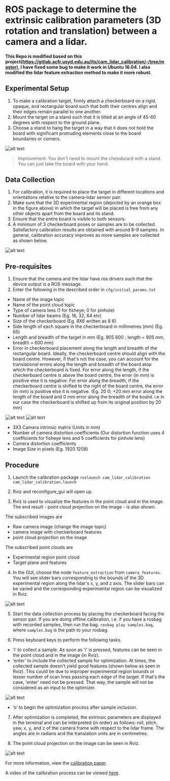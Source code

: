 # ROS package to determine the extrinsic calibration parameters (3D rotation and translation) between a camera and a lidar.

#### This Repo is modified based on this project(https://gitlab.acfr.usyd.edu.au/its/cam_lidar_calibration/-/tree/master), I have fixed some bug to make it work in Ubuntu 16.04. I also modified the lidar feature extraction method to make it more robust.

## Experimental Setup

1. To make a calibration target, firmly attach a checkerboard on a rigid, opaque, and rectangular board such that both their centres align and their edges remain parallel to one another.
2. Mount the target on a stand such that it is tilted at an angle of 45-60 degrees with respect to the ground plane. 
3. Choose a stand to hang the target in a way that it does not hold the board with significant protruding elements close to the board boundaries or corners.

![alt text](img/Experimental_area.png "Experimental Setup")

> Improvement: You don't need to mount the chessboard with a stand. You can just take the board with your hand.


## Data Collection

1. For calibration, it is required to place the target in different locations and orientations relative to the camera-lidar sensor pair.
2. Make sure that the 3D experimental region (depicted by an orange box in the figure above) 
in which the target will be placed is free from any other objects apart from the board and its stand. 
3. Ensure that the entire board is visible to both sensors. 
3. A minimum of 3 checkerboard poses or samples are to be collected. Satisfactory calibration results are obtained with around 8-9 samples. 
In general, calibration accuracy improves as more samples are collected as shown below.

![alt text](img/Checker.png "checkerboard poses")

## Pre-requisites 

1. Ensure that the camera and the lidar have ros drivers such that the device output is a ROS message. 
2. Enter the following in the described order in `cfg/initial_params.txt`
- Name of the image topic 
- Name of the point cloud topic 
- Type of camera lens (1 for fisheye; 0 for pinhole)
- Number of lidar beams (Eg. 16, 32, 64 etc)
- Size of the checkerboard (Eg. 8X6 written as 8 6)
- Side length of each square in the checkerboard in millimetres (mm) (Eg. 65)
- Length and breadth of the target in mm (Eg. 905 600 ; length = 905 mm, breadth = 600 mm)
- Error in checkerboard placement along the length and breadth of the rectangular board. 
Ideally, the checkerboard centre should align with the board centre. However, if that's not the case, you can account for the translational errors along the length 
and breadth of the board atop which the checkerboard is fixed. 
For error along the length, if the checkerboard centre is above the board centre, the error (in mm) is positive else it is negative.
For error along the breadth, if the checkerboard centre is shifted to the right of the board centre, the error (in mm) is positive else it is negative. 
(Eg. 20 0; +20 mm error along the length of the board and 0 mm error along the breadth of the board. i.e in our case the checkerboard is shifted up from its 
original position by 20 mm)

![alt text](img/positive_length.png "Experimental Setup")
![alt text](img/xpositive.png "Experimental Setup")

- 3X3 Camera intrinsic matrix (Units in mm)
- Number of camera distortion coefficients (Our distortion function uses 4 coefficients for fisheye lens and 5 coefficients for pinhole lens)
- Camera distortion coefficients
- Image Size in pixels (Eg. 1920 1208)

## Procedure 

1. Launch the calibration package
`roslaunch cam_lidar_calibration cam_lidar_calibration.launch`

2. Rviz and reconfigure_gui will open up.

3. Rviz is used to visualize the features in the point cloud and in the image. The end result - point cloud projection on the image - is also shown. 

The subscribed images are 
- Raw camera image (change the image topic)
- camera image with checkerboard features
- point cloud projection on the image

The subscribed point clouds are 
- Experimental region point cloud
- Target plane and features

4. In the GUI, choose the node `feature_extraction` from `camera_features`. 
You will see slider bars corresponding to the bounds of the 3D experimental region along the lidar's x, y, and z axis. 
The slider bars can be varied and the corresponding experimental region can be visualized in Rviz. 

![alt text](img/reconfigure_gui.png "reconfigure_gui")

5. Start the data collection process by placing the checkerboard facing the sensor pair. 
If you are doing offline calibration, i.e. if you have a rosbag with recorded samples, then run the bag. 
`rosbag play samples.bag`, where `samples.bag` is the path to your rosbag.

6. Press keyboard keys to perform the following tasks. 
- ‘i’ to collect a sample. 
As soon as 'i' is pressed, features can be seen in the point cloud and in the image (in Rviz). 
- ‘enter’ to include the collected sample for optimization. 
At times, the collected sample doesn't yield good features (shown below as seen in Rviz). 
This could be due to improper experimental region bounds or lesser number of scan lines passing each edge of the target. 
If that's the case, 'enter' need not be pressed. That way, the sample will not be considered as an input to the optimizer.  

![alt text](img/bad_sample.png "bad sample")

- ‘o’ to begin the optimization process after sample inclusion.

7. After optimization is completed, the extrinsic parameters are displayed in the terminal and can be interpreted (in order) as follows: 
roll, pitch, yaw, x, y, and z of the camera frame with respect to the lidar frame. 
The angles are in radians and the translation units are in centimetres. 

8. The point cloud projection on the image can be seen in Rviz.

![alt text](img/visualization.png "rviz window")

For more information, view the [calibration paper](https://arxiv.org/abs/1904.12433).

A video of the calibration process can be viewed [here](https://www.youtube.com/watch?v=GD2c3jLBDZU). 






